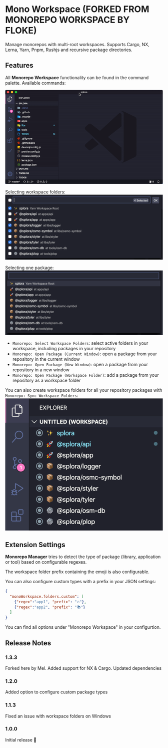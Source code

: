 # Mono Workspace (FORKED FROM MONOREPO WORKSPACE BY FLOKE)

Manage monorepos with multi-root workspaces. Supports Cargo, NX, Lerna, Yarn, Pnpm, Rushjs and recursive package directories.

## Features

All **Monorepo Workspace** functionality can be found in the command palette. Available commands:

![Commands](images/animation.gif)

Selecting workspace folders:
![Select](images/select.png)

Selecting one package:
![Commands](images/list.png)

* `Monorepo: Select Workspace Folders`: select active folders in your workspace, including packages in your repository
* `Monorepo: Open Package (Current Window)`: open a package from your repository in the current window
* `Monorepo: Open Package (New Window)`: open a package from your repository in a new window
* `Monorepo: Open Package (Workspace Folder)`: add a package from your repository as a workspace folder

You can also create workspace folders for all your repository packages with `Monorepo: Sync Workspace Folders`:
![Commands](images/explorer.png)

## Extension Settings

**Monorepo Manager** tries to detect the type of package (library, application or tool) based on configurable regexes.

The workspace folder prefix containing the emoji is also configurable.

You can also configure custom types with a prefix in your JSON settings:

```json
{
  "monoWorkspace.folders.custom": [
    {"regex":"app1", "prefix": "🔥"},
    {"regex":"app2", "prefix": "📚"}
  ]
}
```

You can find all options under "Monorepo Workspace" in your configurtion.

## Release Notes

### 1.3.3

Forked here by Mel.
Added support for NX & Cargo.
Updated dependencies

### 1.2.0

Added option to configure custom package types

### 1.1.3

Fixed an issue with workspace folders on Windows

### 1.0.0

Initial release :tada:
